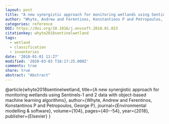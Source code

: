 ```yaml
---
layout: post
title: "A new synergistic approach for monitoring wetlands using Sentinels-1 and 2 data with object-based machine learning algorithm"
author: "Whyte, Andrew and Ferentinos, Konstantinos P and Petropoulos, George P"
categories: reference
DOI: https://doi.org/10.1016/j.envsoft.2018.01.023
citationkey: whyte2018sentinelwetland
tags:
  - wetland
  - classification
  - inventories
date: '2018-01-01 11:27'
modified: '2020-03-03 T18:17:25.000Z'
comments: true
share: true
abstract: "Abstract"
---
```

@article{whyte2018sentinelwetland,
  title={A new synergistic approach for monitoring wetlands using Sentinels-1 and 2 data with object-based machine learning algorithms},
  author={Whyte, Andrew and Ferentinos, Konstantinos P and Petropoulos, George P},
  journal={Environmental modelling \& software},
  volume={104},
  pages={40--54},
  year={2018},
  publisher={Elsevier}
}
